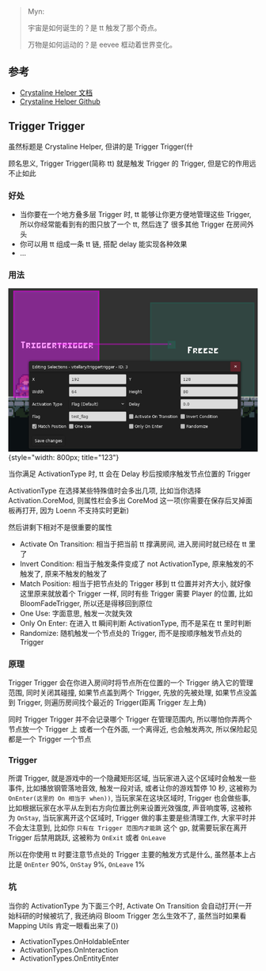 > Myn: 
> 
> 宇宙是如何诞生的？是 tt 触发了那个奇点。
>
> 万物是如何运动的？是 eevee 框动着世界变化。

## 参考
* [Crystaline Helper 文档](https://gamebanana.com/mods/53765)
* [Crystaline Helper Github](https://github.com/CommunalHelper/CrystallineHelper)

## Trigger Trigger

虽然标题是 Crystaline Helper, 但讲的是 Trigger Trigger(什

顾名思义, Trigger Trigger(简称 tt) 就是触发 Trigger 的 Trigger, 但是它的作用远不止如此

### 好处

* 当你要在一个地方叠多层 Trigger 时, tt 能够让你更方便地管理这些 Trigger, 所以你经常能看到有的图只放了一个 tt, 然后连了 很多其他 Trigger 在房间外头
* 你可以用 tt 组成一条 tt 链, 搭配 delay 能实现各种效果
* ...

### 用法


![tt_panel](../../assets/mappings/useful_helpers/tt/tt_panel.png){style="width: 800px; title="123"}

当你满足 ActivationType 时, tt 会在 Delay 秒后按顺序触发节点位置的 Trigger

ActivationType 在选择某些特殊值时会多出几项, 比如当你选择 Activation.CoreMod, 则属性栏会多出 CoreMod 这一项(你需要在保存后叉掉面板再打开, 因为 Loenn 不支持实时更新)

然后讲剩下相对不是很重要的属性

* Activate On Transition: 相当于把当前 tt 撑满房间, 进入房间时就已经在 tt 里了
* Invert Condition: 相当于触发条件变成了 not ActivationType, 原来触发的不触发了, 原来不触发的触发了
* Match Position: 相当于把节点处的 Trigger 移到 tt 位置并对齐大小, 就好像这里原来就放着个 Trigger 一样, 同时有些 Trigger 需要 Player 的位置, 比如 BloomFadeTrigger, 所以还是得移回到原位
* One Use: 字面意思, 触发一次就失效
* Only On Enter: 在进入 tt 瞬间判断 ActivationType, 而不是呆在 tt 里时判断
* Randomize: 随机触发一个节点处的 Trigger, 而不是按顺序触发节点处的 Trigger
         

### 原理 

Trigger Trigger 会在你进入房间时将节点所在位置的一个 Trigger 纳入它的管理范围, 同时关闭其碰撞, 如果节点盖到两个 Trigger, 先放的先被处理, 如果节点没盖到 Trigger, 则遍历房间找个最近的 Trigger(距离 Trigger 左上角)

同时 Trigger Trigger 并不会记录哪个 Trigger 在管理范围内, 所以哪怕你弄两个节点放一个 Trigger 上 或者一个在外面, 一个离得近, 也会触发两次, 所以保险起见都是一个 Trigger 一个节点

### Trigger

所谓 Trigger, 就是游戏中的一个隐藏矩形区域, 当玩家进入这个区域时会触发一些事件, 比如播放钢管落地音效, 触发一段对话, 或者让你的游戏暂停 10 秒, 这被称为 `OnEnter(这里的 On 相当于 when))`, 当玩家呆在这块区域时, Trigger 也会做些事, 
比如根据玩家在水平从左到右方向位置比例来设置光效强度, 声音响度等, 这被称为 `OnStay`, 当玩家离开这个区域时, Trigger 做的事主要是些清理工作, 大家平时并不会太注意到, 比如你 `只有在 Trigger 范围内才能跳` 这个 gp, 就需要玩家在离开 Trigger 后禁用跳跃, 
这被称为 `OnExit` 或者 `OnLeave`

所以在你使用 tt 时要注意节点处的 Trigger 主要的触发方式是什么, 虽然基本上占比是 `OnEnter` 90%, `OnStay` 9%, `OnLeave` 1%

### 坑

当你的 ActivationType 为下面三个时, Activate On Transition 会自动打开(一开始科研的时候被坑了, 我还纳闷 Bloom Trigger 怎么生效不了, 虽然当时如果看 Mapping Utils 肯定一眼看出来了())

* ActivationTypes.OnHoldableEnter
* ActivationTypes.OnInteraction
* ActivationTypes.OnEntityEnter

